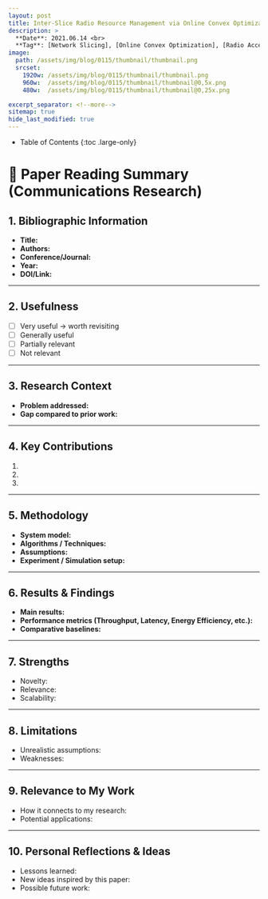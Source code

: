 ```yaml
---
layout: post
title: Inter-Slice Radio Resource Management via Online Convex Optimization 
description: >
  **Date**: 2021.06.14 <br>
  **Tag**: [Network Slicing], [Online Convex Optimization], [Radio Access Network], [Radio Resource Management]
image: 
  path: /assets/img/blog/0115/thumbnail/thumbnail.png
  srcset: 
    1920w: /assets/img/blog/0115/thumbnail/thumbnail.png
    960w:  /assets/img/blog/0115/thumbnail/thumbnail@0,5x.png
    480w:  /assets/img/blog/0115/thumbnail/thumbnail@0,25x.png

excerpt_separator: <!--more-->
sitemap: true
hide_last_modified: true
---
```


<!--more-->
- Table of Contents
{:toc .large-only}


# 📑 Paper Reading Summary (Communications Research)

## 1. Bibliographic Information
- **Title:**  
- **Authors:**  
- **Conference/Journal:**  
- **Year:**  
- **DOI/Link:**  

---

## 2. Usefulness
- [ ] Very useful → worth revisiting  
- [ ] Generally useful  
- [ ] Partially relevant  
- [ ] Not relevant  

---

## 3. Research Context
- **Problem addressed:**  
- **Gap compared to prior work:**  

---

## 4. Key Contributions
1.  
2.  
3.  

---

## 5. Methodology
- **System model:**  
- **Algorithms / Techniques:**  
- **Assumptions:**  
- **Experiment / Simulation setup:**  

---

## 6. Results & Findings
- **Main results:**  
- **Performance metrics (Throughput, Latency, Energy Efficiency, etc.):**  
- **Comparative baselines:**  

---

## 7. Strengths
- Novelty:  
- Relevance:  
- Scalability:  

---

## 8. Limitations
- Unrealistic assumptions:  
- Weaknesses:  

---

## 9. Relevance to My Work
- How it connects to my research:  
- Potential applications:  

---

## 10. Personal Reflections & Ideas
- Lessons learned:  
- New ideas inspired by this paper:  
- Possible future work:  

